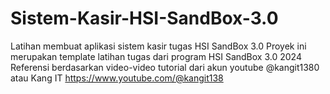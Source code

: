 # Sistem-Kasir-HSI-SandBox-3.0
Latihan membuat aplikasi sistem kasir tugas HSI SandBox 3.0
Proyek ini merupakan template latihan tugas dari program HSI SandBox 3.0 2024
Referensi berdasarkan video-video tutorial dari akun youtube @kangit1380 atau Kang IT https://www.youtube.com/@kangit138
